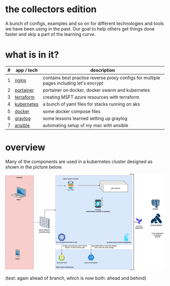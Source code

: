 # the collectors edition
A bunch of configs, examples and so on for different technologies and tools we have been using in the past. Our goal to help others get things done faster and skip a part of the learning curve.

# what is in it?

| # | app / tech  | description  |
|---|---|---|
| 1 | [nginx](001-nginx) | contains best practise reverse proxy configs for multiple pages including let's encrypt |
| 2 | [portainer](002-portainer) | portainer on docker, docker swarm and kubernetes |
| 3 | [terraform](003-terraform) | creating MSFT azure resources with terraform |
| 4 | [kubernetes](004-kubernetes) | a bunch of yaml files for stacks running on aks |
| 5 | [docker](005-docker) | some docker compose files |
| 6 | [graylog](006-graylog) | some lessons learned setting up graylog |
| 7 | [ansible](007-ansible) | automating setup of my mac with ansible |

# overview
Many of the components are used in a kubernetes cluster designed as shown in the picture below.

![architecture overview](999-documentation/architecture.png)

(test: again ahead of branch, which is now both: ahead and behind)
